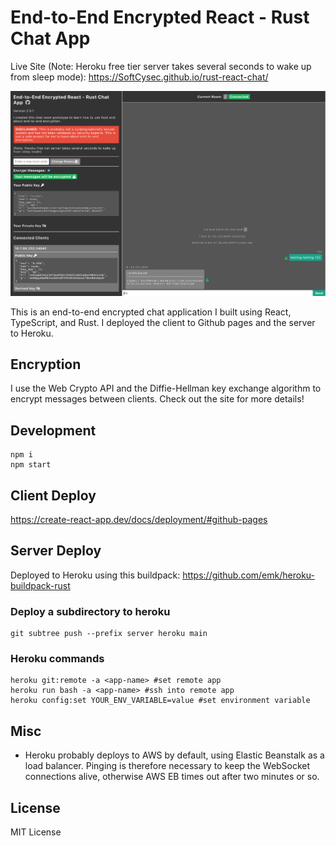 # End-to-End Encrypted React - Rust Chat App

Live Site (Note: Heroku free tier server takes several seconds to wake up from sleep mode): https://SoftCysec.github.io/rust-react-chat/

![Screenshot](/client/public/screenshot.png)

This is an end-to-end encrypted chat application I built using React, TypeScript, and Rust. I deployed the client to Github pages and the server to Heroku.

## Encryption

I use the Web Crypto API and the Diffie-Hellman key exchange algorithm to encrypt messages between clients. Check out the site for more details!

## Development
```
npm i
npm start
```

## Client Deploy
https://create-react-app.dev/docs/deployment/#github-pages

## Server Deploy
Deployed to Heroku using this buildpack: https://github.com/emk/heroku-buildpack-rust

### Deploy a subdirectory to heroku
```
git subtree push --prefix server heroku main
```

### Heroku commands
```
heroku git:remote -a <app-name> #set remote app
heroku run bash -a <app-name> #ssh into remote app
heroku config:set YOUR_ENV_VARIABLE=value #set environment variable
```

## Misc
- Heroku probably deploys to AWS by default, using Elastic Beanstalk as a load balancer. Pinging is therefore necessary to keep the WebSocket connections alive, otherwise AWS EB times out after two minutes or so.

## License
MIT License
